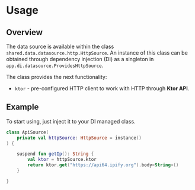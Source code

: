 # Usage

## Overview

The data source is available within the class `shared.data.datasource.http.HttpSource`. An instance of this class can be obtained through dependency injection (DI) as a singleton in `app.di.datasource.ProvidesHttpSource`.

The class provides the next functionality:

- `ktor` - pre-configured HTTP client to work with HTTP through **Ktor API**.

## Example

To start using, just inject it to your DI managed class.

```kotlin
class ApiSource(
    private val httpSource: HttpSource = instance()
) {

    suspend fun getIp(): String {
        val ktor = httpSource.ktor
        return ktor.get("https://api64.ipify.org").body<String>()
    }

}
```
